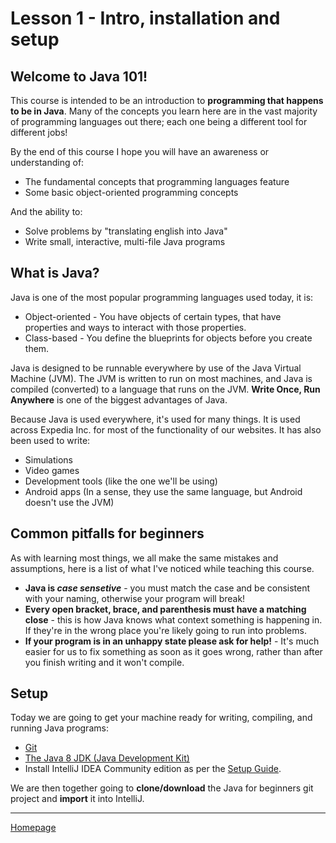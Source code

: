 # Lesson 1 - Intro, installation and setup

## Welcome to Java 101!
This course is intended to be an introduction to **programming that happens to be in Java**.
Many of the concepts you learn here are in the vast majority of programming languages out there; each one being a different tool for different jobs!

By the end of this course I hope you will have an awareness or understanding of:
* The fundamental concepts that programming languages feature
* Some basic object-oriented programming concepts

And the ability to:
* Solve problems by "translating english into Java"
* Write small, interactive, multi-file Java programs

## What is Java?
Java is one of the most popular programming languages used today, it is:
* Object-oriented - You have objects of certain types, that have properties and ways to interact with those properties.
* Class-based - You define the blueprints for objects before you create them.

Java is designed to be runnable everywhere by use of the Java Virtual Machine (JVM). The JVM is written to run on most machines, and Java is compiled (converted) to a language that runs on the JVM. **Write Once, Run Anywhere** is one of the biggest advantages of Java.

Because Java is used everywhere, it's used for many things. It is used across Expedia Inc. for most of the functionality of our websites. It has also been used to write:
* Simulations
* Video games
* Development tools (like the one we'll be using)
* Android apps (In a sense, they use the same language, but Android doesn't use the JVM)

## Common pitfalls for beginners
As with learning most things, we all make the same mistakes and assumptions, here is a list of what I've noticed while teaching this course.

* **Java is *case sensetive*** - you must match the case and be consistent with your naming, otherwise your program will break!
* **Every open bracket, brace, and parenthesis must have a matching close** - this is how Java knows what context something is happening in. If they're in the wrong place you're likely going to run into problems.
* **If your program is in an unhappy state please ask for help!** - It's much easier for us to fix something as soon as it goes wrong, rather than after you finish writing and it won't compile.

## Setup
Today we are going to get your machine ready for writing, compiling, and running Java programs:
* [Git](https://git-scm.com/downloads)
* [The Java 8 JDK (Java Development Kit)](http://www.oracle.com/technetwork/java/javase/downloads/index.html)
* Install IntelliJ IDEA Community edition as per the [Setup Guide](../intellij-setup.md).

We are then together going to **clone/download** the Java for beginners git project and **import** it into IntelliJ.

---
[Homepage](../index.md)
